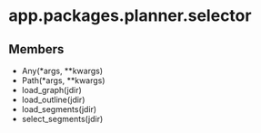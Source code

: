 # app.packages.planner.selector

## Members
- Any(*args, **kwargs)
- Path(*args, **kwargs)
- load_graph(jdir)
- load_outline(jdir)
- load_segments(jdir)
- select_segments(jdir)
